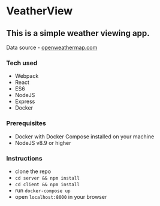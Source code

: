 # VeatherView

## This is a simple weather viewing app.

Data source - [openweathermap.com](http://openweathermap.com)
### Tech used
- Webpack
- React
- ES6
- NodeJS
- Express
- Docker

### Prerequisites
- Docker with Docker Compose installed on your machine
- NodeJS v8.9 or higher

### Instructions
- clone the repo
- `cd server && npm install`
- `cd client && npm install`
- run `docker-compose up`
- open `localhost:8000` in your browser